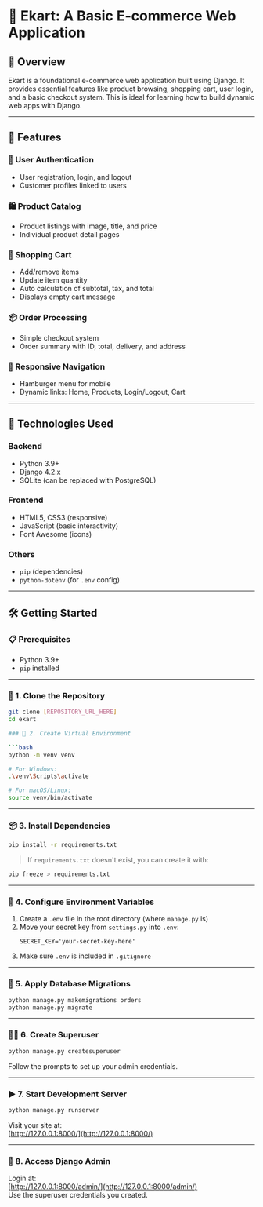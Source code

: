 # 🛒 Ekart: A Basic E-commerce Web Application

## 📌 Overview

Ekart is a foundational e-commerce web application built using Django. It provides essential features like product browsing, shopping cart, user login, and a basic checkout system. This is ideal for learning how to build dynamic web apps with Django.

---

## 🚀 Features

### 👤 User Authentication
- User registration, login, and logout  
- Customer profiles linked to users

### 🛍️ Product Catalog
- Product listings with image, title, and price  
- Individual product detail pages

### 🛒 Shopping Cart
- Add/remove items  
- Update item quantity  
- Auto calculation of subtotal, tax, and total  
- Displays empty cart message

### 📦 Order Processing
- Simple checkout system  
- Order summary with ID, total, delivery, and address

### 📱 Responsive Navigation
- Hamburger menu for mobile  
- Dynamic links: Home, Products, Login/Logout, Cart

---

## 🧰 Technologies Used

### Backend
- Python 3.9+
- Django 4.2.x
- SQLite (can be replaced with PostgreSQL)

### Frontend
- HTML5, CSS3 (responsive)
- JavaScript (basic interactivity)
- Font Awesome (icons)

### Others
- `pip` (dependencies)
- `python-dotenv` (for `.env` config)

---

## 🛠️ Getting Started

### 📋 Prerequisites
- Python 3.9+  
- `pip` installed  

---

### 🔄 1. Clone the Repository

```bash
git clone [REPOSITORY_URL_HERE]
cd ekart

### 🧪 2. Create Virtual Environment

```bash
python -m venv venv

# For Windows:
.\venv\Scripts\activate

# For macOS/Linux:
source venv/bin/activate
```

---

### 📦 3. Install Dependencies

```bash
pip install -r requirements.txt
```

> If `requirements.txt` doesn't exist, you can create it with:
```bash
pip freeze > requirements.txt
```

---

### 🔐 4. Configure Environment Variables

1. Create a `.env` file in the root directory (where `manage.py` is)
2. Move your secret key from `settings.py` into `.env`:
   ```env
   SECRET_KEY='your-secret-key-here'
   ```
3. Make sure `.env` is included in `.gitignore`

---

### 🧱 5. Apply Database Migrations

```bash
python manage.py makemigrations orders
python manage.py migrate
```

---

### 👨‍💼 6. Create Superuser

```bash
python manage.py createsuperuser
```

Follow the prompts to set up your admin credentials.

---

### ▶️ 7. Start Development Server

```bash
python manage.py runserver
```

Visit your site at:  
[http://127.0.0.1:8000/](http://127.0.0.1:8000/)

---

### 🔑 8. Access Django Admin

Login at:  
[http://127.0.0.1:8000/admin/](http://127.0.0.1:8000/admin/)  
Use the superuser credentials you created.

